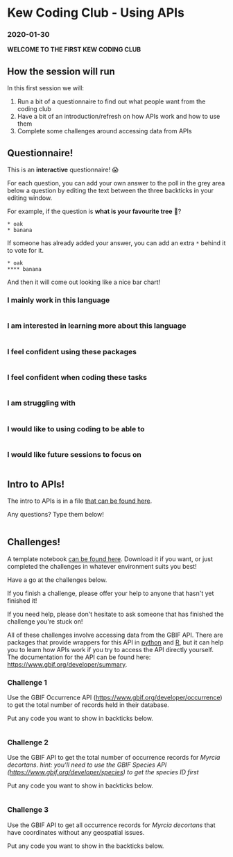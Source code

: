 # Kew Coding Club - Using APIs
### 2020-01-30

**WELCOME TO THE FIRST KEW CODING CLUB**

## How the session will run

In this first session we will:
1. Run a bit of a questionnaire to find out what people want from the coding club
2. Have a bit of an introduction/refresh on how APIs work and how to use them
3. Complete some challenges around accessing data from APIs

## Questionnaire!

This is an **interactive** questionnaire! :scream:

For each question, you can add your own answer to the poll in the grey area below a question by editing the text between the three backticks in your editing window.

For example, if the question is **what is your favourite tree** :evergreen_tree:?

```
* oak
* banana
```

If someone has already added your answer, you can add an extra `*` behind it to vote for it.

```
* oak
**** banana
```

And then it will come out looking like a nice bar chart!

### I mainly work in this language

```
```

### I am interested in learning more about this language

```
```

### I feel confident using these packages

```
```

### I feel confident when coding these tasks

```
```

### I am struggling with

```
```

### I would like to using coding to be able to

```
```

### I would like future sessions to focus on

```
```
## Intro to APIs!

The intro to APIs is in a file [that can be found here](https://github.com/barnabywalker/kew_coding_club/blob/master/docs/session/intro_20200130_apis.md).

Any questions? Type them below!

```
```

## Challenges!

A template notebook [can be found here](https://github.com/barnabywalker/kew_coding_club/blob/master/challenges/20200130_apis.ipynb). Download it if you want, or just completed the challenges in whatever environment suits you best!

Have a go at the challenges below. 

If you finish a challenge, please offer your help to anyone that hasn't yet finished it! 

If you need help, please don't hesitate to ask someone that has finished the challenge you're stuck on!

All of these challenges involve accessing data from the GBIF API. There are packages that provide wrappers for this API in [python](https://github.com/sckott/pygbif) and [R](https://www.gbif.org/tool/81747/rgbif), but it can help you to learn how APIs work if you try to access the API directly yourself. The documentation for the API can be found here: https://www.gbif.org/developer/summary.

### Challenge 1

Use the GBIF Occurrence API (https://www.gbif.org/developer/occurrence) to get the total number of records held in their database.

Put any code you want to show in backticks below.

```
```

### Challenge 2

Use the GBIF API to get the total number of occurrence records for *Myrcia decortans*. 
*hint: you'll need to use the GBIF Species API (https://www.gbif.org/developer/species) to get the species ID first*

Put any code you want to show in backticks below.

```
```

### Challenge 3

Use the GBIF API to get all occurrence records for *Myrcia decortans* that have coordinates without any geospatial issues.

Put any code you want to show in the backticks below.

```
```
